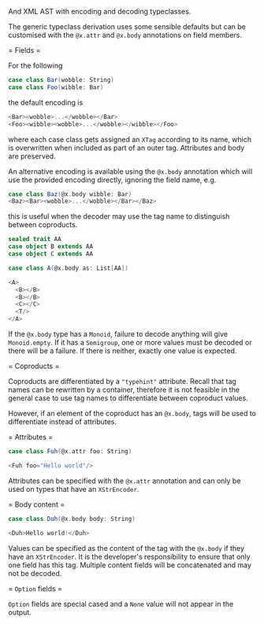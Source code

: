 And XML AST with encoding and decoding typeclasses.

The generic typeclass derivation uses some sensible defaults but can be
customised with the `@x.attr` and `@x.body` annotations on field members.

= Fields =

For the following

```scala
case class Bar(wobble: String)
case class Foo(wibble: Bar)
```

the default encoding is

```scala
<Bar><wobble>...</wobble></Bar>
<Foo><wibble><wobble>...</wobble></wibble></Foo>
```

where each case class gets assigned an `XTag` according to its name, which is
overwritten when included as part of an outer tag. Attributes and body are
preserved.

An alternative encoding is available using the `@x.body` annotation which will
use the provided encoding directly, ignoring the field name, e.g.

```scala
case class Baz(@x.body wibble: Bar)
<Baz><Bar><wobble>...</wobble></Bar></Baz>
```

this is useful when the decoder may use the tag name to distinguish between
coproducts.

```scala
sealed trait AA
case object B extends AA
case object C extends AA

case class A(@x.body as: List[AA])

<A>
  <B></B>
  <B></B>
  <C></C>
  <T/>
</A>
```

If the `@x.body` type has a `Monoid`, failure to decode anything will give
`Monoid.empty`. If it has a `Semigroup`, one or more values must be decoded or
there will be a failure. If there is neither, exactly one value is expected.

= Coproducts =

Coproducts are differentiated by a `"typehint"` attribute. Recall that tag names
can be rewritten by a container, therefore it is not feasible in the general
case to use tag names to differentiate between coproduct values.

However, if an element of the coproduct has an `@x.body`, tags will be used to
differentiate instead of attributes.

= Attributes =

```scala
case class Fuh(@x.attr foo: String)

<Fuh foo="Hello world"/>
```

Attributes can be specified with the `@x.attr` annotation and can only be used on
types that have an `XStrEncoder`.

= Body content =

```scala
case class Duh(@x.body body: String)

<Duh>Hello world!</Duh>
```

Values can be specified as the content of the tag with the `@x.body` if they have
an `XStrEncoder`. It is the developer's responsibility to ensure that only one
field has this tag. Multiple content fields will be concatenated and may not be
decoded.

= `Option` fields =

`Option` fields are special cased and a `None` value will not appear in the
output.
